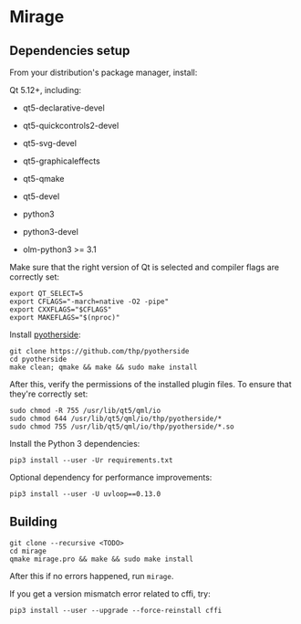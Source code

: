 # Mirage


## Dependencies setup

From your distribution's package manager, install:

Qt 5.12+, including:
- qt5-declarative-devel
- qt5-quickcontrols2-devel
- qt5-svg-devel
- qt5-graphicaleffects
- qt5-qmake
- qt5-devel

- python3
- python3-devel
- olm-python3 >= 3.1

Make sure that the right version of Qt is selected and compiler flags are
correctly set:

    export QT_SELECT=5
    export CFLAGS="-march=native -O2 -pipe"
    export CXXFLAGS="$CFLAGS"
    export MAKEFLAGS="$(nproc)"

Install [pyotherside](https://github.com/thp/pyotherside):

    git clone https://github.com/thp/pyotherside
    cd pyotherside
    make clean; qmake && make && sudo make install

After this, verify the permissions of the installed plugin files.
To ensure that they're correctly set:

    sudo chmod -R 755 /usr/lib/qt5/qml/io
    sudo chmod 644 /usr/lib/qt5/qml/io/thp/pyotherside/*
    sudo chmod 755 /usr/lib/qt5/qml/io/thp/pyotherside/*.so

Install the Python 3 dependencies:

    pip3 install --user -Ur requirements.txt

Optional dependency for performance improvements:

    pip3 install --user -U uvloop==0.13.0


## Building

    git clone --recursive <TODO>
    cd mirage
    qmake mirage.pro && make && sudo make install

After this if no errors happened, run `mirage`.

If you get a version mismatch error related to cffi, try:

    pip3 install --user --upgrade --force-reinstall cffi
